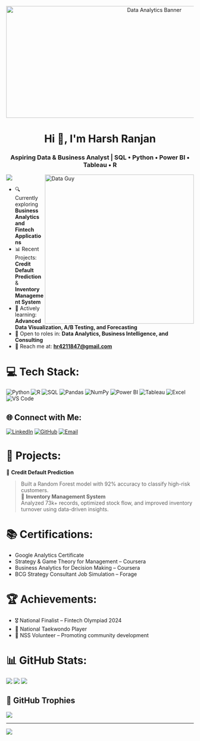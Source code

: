 <p align="center">
  <img src="https://i.pinimg.com/originals/2b/56/60/2b5660f3964ed95d3f1aef918cb02c0a.gif" alt="Data Analytics Banner" height="300" width="780">
</p>

<h1 align="center">Hi 👋, I'm Harsh Ranjan</h1>
<h3 align="center">Aspiring Data & Business Analyst | SQL • Python • Power BI • Tableau • R</h3>

<img align="right" alt="Data Guy" height="400" width="400" src="https://i.pinimg.com/originals/f6/1d/bd/f61dbd5a042774ed6e8b8a8752c2d3d7.gif">

<p align="left">
  <img src=https://in.pinterest.com/pin/130252614217756331/visual-search/?cropSource=5&surfaceType=flashlight&rs=pin"Harsh02200" />
</p>

- 🔍 Currently exploring **Business Analytics and Fintech Applications**
- 📊 Recent Projects: **Credit Default Prediction** & **Inventory Management System**
- 🚀 Actively learning: **Advanced Data Visualization, A/B Testing, and Forecasting**
- 🎯 Open to roles in: **Data Analytics, Business Intelligence, and Consulting**
- 💌 Reach me at: **hr4211847@gmail.com**

# 💻 Tech Stack:
![Python](https://img.shields.io/badge/Python-3670A0?style=for-the-badge&logo=python&logoColor=ffdd54)
![R](https://img.shields.io/badge/R-276DC3?style=for-the-badge&logo=r&logoColor=white)
![SQL](https://img.shields.io/badge/SQL-07405E?style=for-the-badge&logo=postgresql&logoColor=white)
![Pandas](https://img.shields.io/badge/Pandas-150458?style=for-the-badge&logo=pandas&logoColor=white)
![NumPy](https://img.shields.io/badge/Numpy-013243?style=for-the-badge&logo=numpy&logoColor=white)
![Power BI](https://img.shields.io/badge/PowerBI-F2C811?style=for-the-badge&logo=powerbi&logoColor=black)
![Tableau](https://img.shields.io/badge/Tableau-E97627?style=for-the-badge&logo=tableau&logoColor=white)
![Excel](https://img.shields.io/badge/Excel-217346?style=for-the-badge&logo=microsoft-excel&logoColor=white)
![VS Code](https://img.shields.io/badge/VS%20Code-007ACC.svg?style=for-the-badge&logo=visual-studio-code&logoColor=white)

## 🌐 Connect with Me:
[![LinkedIn](https://img.shields.io/badge/LinkedIn-%230077B5.svg?logo=linkedin&logoColor=white)](http://www.linkedin.com/in/harsh-ranjan-09976629b) 
[![GitHub](https://img.shields.io/badge/GitHub-%23121011.svg?logo=github&logoColor=white)](https://github.com/Harsh02200)
[![Email](https://img.shields.io/badge/Email-D14836?logo=gmail&logoColor=white)](mailto:hr4211847@gmail.com)

# 📌 Projects:
🔹 **Credit Default Prediction**
> Built a Random Forest model with 92% accuracy to classify high-risk customers.  
🔹 **Inventory Management System**  
> Analyzed 73k+ records, optimized stock flow, and improved inventory turnover using data-driven insights.

# 📚 Certifications:
- Google Analytics Certificate  
- Strategy & Game Theory for Management – Coursera  
- Business Analytics for Decision Making – Coursera  
- BCG Strategy Consultant Job Simulation – Forage  

# 🏆 Achievements:
- 🎖 National Finalist – Fintech Olympiad 2024  
- 🥋 National Taekwondo Player  
- 🤝 NSS Volunteer – Promoting community development

# 📊 GitHub Stats:
![](https://github-readme-stats.vercel.app/api?username=Harsh02200&theme=tokyonight&hide_border=false&include_all_commits=false&count_private=false)
![](https://streak-stats.demolab.com?user=Harsh02200&theme=tokyonight&hide_border=false)
![](https://github-readme-stats.vercel.app/api/top-langs/?username=Harsh02200&theme=tokyonight&hide_border=false&layout=compact)

## 🏅 GitHub Trophies
![](https://github-profile-trophy.vercel.app/?username=Harsh02200&theme=tokyonight&no-frame=false&no-bg=true&margin-w=4)

---

[![](https://visitcount.itsvg.in/api?id=Harsh02200&icon=0&color=1)](https://visitcount.itsvg.in)
<!-- Generated by ChatGPT based on Resume Data -->
